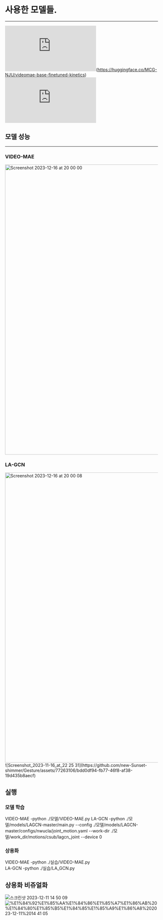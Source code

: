 # 사용한 모델들.
<hr>

[![VIDEO-MAE](https://arxiv.org/pdf/2203.12602.pdf)](https://github.com/MCG-NJU/VideoMAE)(https://huggingface.co/MCG-NJU/videomae-base-finetuned-kinetics)
<br>
[![LA-GCN](https://arxiv.org/pdf/2305.12398v1.pdf)](https://github.com/damnull/lagcn)

## 모델 성능
<hr>

### VIDEO-MAE
<img width="955" alt="Screenshot 2023-12-16 at 20 00 00" src="https://github.com/new-Sunset-shimmer/Gesture/assets/77263106/94d2eb82-d552-4312-b80f-a2dd35817db2">

### LA-GCN
<img width="955" alt="Screenshot 2023-12-16 at 20 00 08" src="https://github.com/new-Sunset-shimmer/Gesture/assets/77263106/afe07a5d-62de-495b-9a2e-d17b87939357">
![Screenshot_2023-11-16_at_22 25 31](https://github.com/new-Sunset-shimmer/Gesture/assets/77263106/bdd0df94-fb77-46f8-af38-19d435b8aecf)


## 실행
### 모델 학습
VIDEO-MAE
    -python ./모델/VIDEO-MAE.py
LA-GCN
    -python ./모델/models/LAGCN-master/main.py --config ./모델/models/LAGCN-master/configs/nwucla/joint_motion.yaml --work-dir ./모델/work_dir/motions/csub/lagcn_joint --device 0
### 상용화
VIDEO-MAE
  -python ./실습/VIDEO-MAE.py  
LA-GCN
  -python ./실습/LA_GCN.py  

## 상용화 비쥬얼화
![스크린샷 2023-12-11 14 50 09](https://github.com/new-Sunset-shimmer/Gesture/assets/77263106/bd4c715f-a1b2-4c72-81be-acda15781989)
![%E1%84%92%E1%85%AA%E1%84%86%E1%85%A7%E1%86%AB%20%E1%84%80%E1%85%B5%E1%84%85%E1%85%A9%E1%86%A8%202023-12-11%2014 41 05](https://github.com/new-Sunset-shimmer/Gesture/assets/77263106/14d85700-b3d0-4bf4-b08d-2b30c7faf30d)


